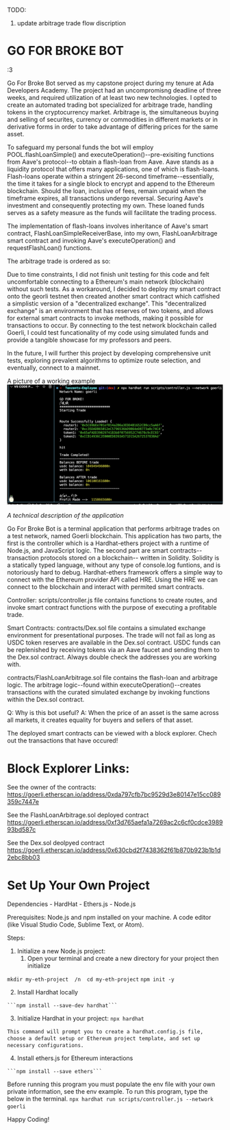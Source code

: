 TODO: 
1. update arbitrage trade flow discription 

# GO FOR BROKE BOT
:3

Go For Broke Bot served as my capstone project during my tenure at Ada Developers Academy. The project had an uncompromisng deadline of three weeks, and required utilization of at least two new technologies. I opted to create an automated trading bot specialized for arbitrage trade, handling tokens in the cryptocurrency market. Arbitrage is, the simultaneous buying and selling of securites, currency or commodities in different markets or in derivative forms in order to take advantage of differing prices for the same asset.

To safeguard my personal funds the bot will employ POOL.flashLoanSimple() and executeOperation()--pre-exisiting functions from Aave's protocol--to obtain a flash-loan from Aave. Aave stands as a liquidity protocol that offers many applications, one of which is flash-loans. Flash-loans operate within a stringent 26-second timeframe--essentially, the time it takes for a single block to encrypt and append to the Ethereum blockchain. Should the loan, inclusive of fees, remain unpaid when the timeframe expires, all transactions undergo reversal. Securing Aave's investment and consequently protecting my own. These loaned funds serves as a safety measure as the funds will facilitate the trading process.

The implementation of flash-loans involves inheritance of Aave's smart contract, FlashLoanSimpleReceiverBase, into my own, FlashLoanArbitrage smart contract and invoking Aave's executeOperation() and requestFlashLoan() functions. 

The arbitrage trade is ordered as so:


Due to time constraints, I did not finish unit testing for this code and felt uncomfortable connecting to a Ethereum's main network (blockchain) without such tests. As a workaround, I decided to deploy my smart contract onto the georli testnet then created another smart contract which catfished a simplistic version of a "decentralized exchange". This "decentralized exchange" is an environment that has reserves of two tokens, and allows for external smart contracts to invoke methods, making it possible for transactions to occur. By connecting to the test network blockchain called Goerli, I could test funcationality of my code using simulated funds and provide a tangible showcase for my professors and peers.

In the future, I will further this project by developing comprehensive unit tests, exploring prevalent algorithms to optimize route selection, and eventually, connect to a mainnet.

A picture of a working example
![alt text](https://github.com/paigepwilcox/Go-For-Broke-Bot/blob/dex/brokebot.png?raw=true)


*A technical description of the application*
  
  Go For Broke Bot is a terminal application that performs arbitrage trades on a test network, named Goerli blockchain. This application has two parts, the first is the controller which is a Hardhat-ethers project with a runtime of Node.js, and JavaScript logic. The second part are smart contracts--transaction protocols stored on a blockchain-- written in Solidity. Solidity is a statically typed language, without any type of console.log funtions, and is notoriously hard to debug. Hardhat-ethers framework offers a simple way to connect with the Ethereum provider API called HRE. Using the HRE we can connect to the blockchain and interact with permited smart contracts.  
  
  Controller:
  scripts/controller.js file contains functions to create routes, and invoke smart contract functions with the purpose of executing a profitable trade.

  Smart Contracts:
  contracts/Dex.sol file contains a simulated exchange environment for presentational purposes. The trade will not fail as long as USDC token reserves are available in the Dex.sol contract. USDC funds can be replenished by receiving tokens via an Aave faucet and sending them to the Dex.sol contract. Always double check the addresses you are working with. 
  
  contracts/FlashLoanArbitrage.sol file contains the flash-loan and arbitrage logic. The arbitrage logic--found within executeOperation()--creates transactions with the curated simulated exchange by invoking functions within the Dex.sol contract. 


  Q: Why is this bot useful?
  A: When the price of an asset is the same across all markets, it creates equality for buyers and sellers of that asset.  


The deployed smart contracts can be viewed with a block explorer.
 Chech out the transactions that have occured!
# Block Explorer Links:
  See the owner of the contracts:
  https://goerli.etherscan.io/address/0xda797cfb7bc9529d3e80147e15cc089359c7447e

  See the FlashLoanArbitrage.sol deployed contract
  https://goerli.etherscan.io/address/0xf3d765aefa1a7269ac2c6cf0cdce398993bd587c

  See the Dex.sol deolpyed contract
  https://goerli.etherscan.io/address/0x630cbd2f7438362f61b870b923b1b1d2ebc8bb03
 


# Set Up Your Own Project
  Dependencies
    - HardHat
    - Ethers.js
    - Node.js

  Prerequisites:
      Node.js and npm installed on your machine.
      A code editor (like Visual Studio Code, Sublime Text, or Atom).
  
  Steps:
  1. Initialize a new Node.js project:
     1. Open your terminal and create a new directory for your project then initialize

  ```mkdir my-eth-project  /n  cd my-eth-project```
  ```npm init -y```


  2. Install Hardhat locally

    ```npm install --save-dev hardhat```


  3. Initialize Hardhat in your project: 
  ```npx hardhat```

    
    This command will prompt you to create a hardhat.config.js file, choose a default setup or Ethereum project template, and set up necessary configurations.


  4. Install ethers.js for Ethereum interactions


    ```npm install --save ethers```


  
  Before running this program you must populate the env file with your own private information, see the env example.
  To run this program, type the below in the terminal.
   `npx hardhat run scripts/controller.js --network goerli`
 







Happy Coding!